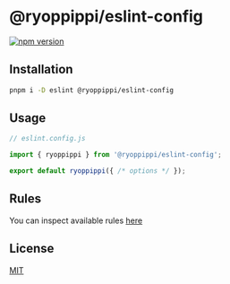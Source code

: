# @ryoppippi/eslint-config

[![npm version](https://img.shields.io/npm/v/@ryoppippi/eslint-config?color=yellow)](https://npmjs.com/package/@ryoppippi/eslint-config)

## Installation

```sh
pnpm i -D eslint @ryoppippi/eslint-config
```

## Usage

```ts
// eslint.config.js

import { ryoppippi } from '@ryoppippi/eslint-config';

export default ryoppippi({ /* options */ });
```

## Rules

You can inspect available rules [here](https://eslint-config.ryoppippi.com)

## License

[MIT](./LICENSE)
